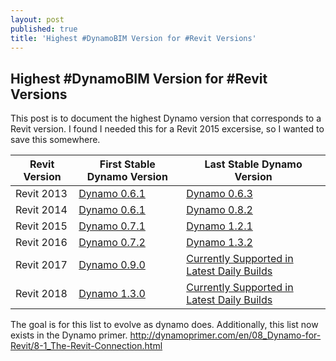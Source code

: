 ```yaml
---
layout: post
published: true
title: 'Highest #DynamoBIM Version for #Revit Versions'
---
```

## Highest #DynamoBIM Version for #Revit Versions

This post is to document the highest Dynamo version that corresponds to a Revit version. I found I needed this for a Revit 2015 excersise, so I wanted to save this somewhere.


| Revit Version    | First Stable Dynamo Version | Last Stable Dynamo Version     |
| ---------------- | --------------------------- | ------------------------------ |
| Revit 2013       | [Dynamo 0.6.1](http://dyn-builds-data.s3-us-west-2.amazonaws.com/DynamoInstall0.6.1.exe) | [Dynamo 0.6.3](http://dyn-builds-data.s3-us-west-2.amazonaws.com/DynamoInstall0.6.3.exe)|
| Revit 2014       | [Dynamo 0.6.1](http://dyn-builds-data.s3-us-west-2.amazonaws.com/DynamoInstall0.6.1.exe) | [Dynamo 0.8.2](http://dyn-builds-data.s3-us-west-2.amazonaws.com/DynamoInstall0.8.2.exe)|
| Revit 2015       | [Dynamo 0.7.1](http://dyn-builds-data.s3-us-west-2.amazonaws.com/DynamoInstall0.7.1.exe) | [Dynamo 1.2.1](http://dyn-builds-data.s3-us-west-2.amazonaws.com/DynamoInstall1.2.1.exe)|
| Revit 2016       | [Dynamo 0.7.2](http://dyn-builds-data.s3-us-west-2.amazonaws.com/DynamoInstall0.7.2.exe) | [Dynamo 1.3.2](http://dyn-builds-data.s3-us-west-2.amazonaws.com/DynamoInstall1.3.2.exe)|
| Revit 2017       | [Dynamo 0.9.0](http://dyn-builds-data.s3-us-west-2.amazonaws.com/DynamoInstall0.9.0.exe) | [Currently Supported in Latest Daily Builds](http://dynamobuilds.com/)|
| Revit 2018       | [Dynamo 1.3.0](http://dyn-builds-data.s3-us-west-2.amazonaws.com/DynamoInstall1.3.0.exe) | [Currently Supported in Latest Daily Builds](http://dynamobuilds.com/)|

The goal is for this list to evolve as dynamo does.
Additionally, this list now exists in the Dynamo primer. http://dynamoprimer.com/en/08_Dynamo-for-Revit/8-1_The-Revit-Connection.html

